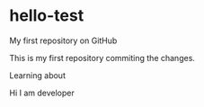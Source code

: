 # hello-test
My first repository on GitHub

This is my first repository commiting the changes.

Learning about

Hi I am
developer
